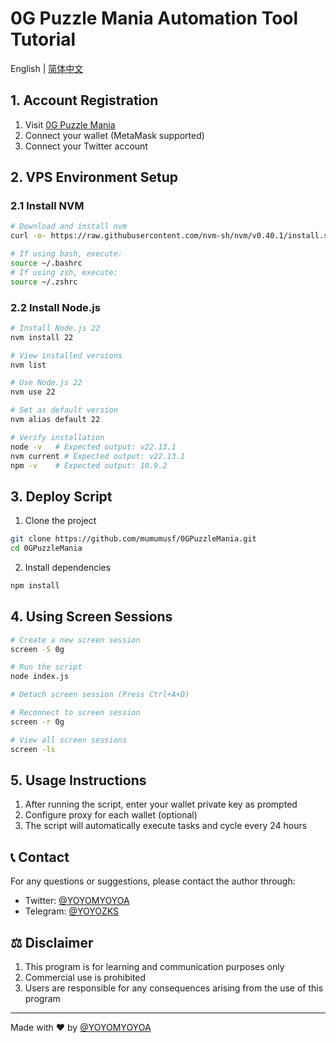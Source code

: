 # 0G Puzzle Mania Automation Tool Tutorial

English | [简体中文](README.md)

## 1. Account Registration
1. Visit [0G Puzzle Mania](https://puzzlemania.0g.ai/?referral=hcz1AniQ6AmF)
2. Connect your wallet (MetaMask supported)
3. Connect your Twitter account

## 2. VPS Environment Setup

### 2.1 Install NVM
```bash
# Download and install nvm
curl -o- https://raw.githubusercontent.com/nvm-sh/nvm/v0.40.1/install.sh | bash

# If using bash, execute:
source ~/.bashrc
# If using zsh, execute:
source ~/.zshrc
```

### 2.2 Install Node.js
```bash
# Install Node.js 22
nvm install 22

# View installed versions
nvm list

# Use Node.js 22
nvm use 22

# Set as default version
nvm alias default 22

# Verify installation
node -v   # Expected output: v22.13.1
nvm current # Expected output: v22.13.1
npm -v    # Expected output: 10.9.2
```

## 3. Deploy Script
1. Clone the project
```bash
git clone https://github.com/mumumusf/0GPuzzleMania.git
cd 0GPuzzleMania
```

2. Install dependencies
```bash
npm install
```

## 4. Using Screen Sessions
```bash
# Create a new screen session
screen -S 0g

# Run the script
node index.js

# Detach screen session (Press Ctrl+A+D)

# Reconnect to screen session
screen -r 0g

# View all screen sessions
screen -ls
```

## 5. Usage Instructions
1. After running the script, enter your wallet private key as prompted
2. Configure proxy for each wallet (optional)
3. The script will automatically execute tasks and cycle every 24 hours

## 📞 Contact

For any questions or suggestions, please contact the author through:

- Twitter: [@YOYOMYOYOA](https://x.com/YOYOMYOYOA)
- Telegram: [@YOYOZKS](https://t.me/YOYOZKS)

## ⚖️ Disclaimer

1. This program is for learning and communication purposes only
2. Commercial use is prohibited
3. Users are responsible for any consequences arising from the use of this program

---
Made with ❤️ by [@YOYOMYOYOA](https://x.com/YOYOMYOYOA) 
